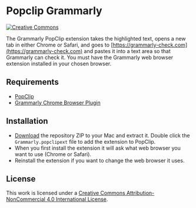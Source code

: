 # Popclip Grammarly

[![Creative Commons](https://flat.badgen.net/badge/license/CC-BY-NC-4.0/orange)](https://creativecommons.org/licenses/by-nc/4.0/)

The Grammarly PopClip extension takes the highlighted text, opens a new tab in either Chrome or Safari, and goes to [https://grammarly-check.com](https://grammarly-check.com) and pastes it into a text area so that Grammarly can check it. You must have the Grammarly web browser extension installed in your chosen browser.

## Requirements

- [PopClip](https://pilotmoon.com/popclip/)
- [Grammarly Chrome Browser Plugin](http://grammarly.com)

## Installation

- [Download](https://github.com/dionmunk/popclip-grammarly/archive/master.zip) the repository ZIP to your Mac and extract it. Double click the `Grammarly.popclipext` file to add the extension to PopClip.
- When you first install the extension it will ask what web browser you want to use (Chrome or Safari).
- Reinstall the extension if you want to change the web browser it uses.


## License

This work is licensed under a [Creative Commons Attribution-NonCommercial 4.0 International License](https://creativecommons.org/licenses/by-nc/4.0/).
